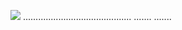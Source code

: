 <a href="https://goo.su/bn85rbi"><img src="https://i.imgur.com/n912238.jpeg" /></a>
...........................................
.......
.......
